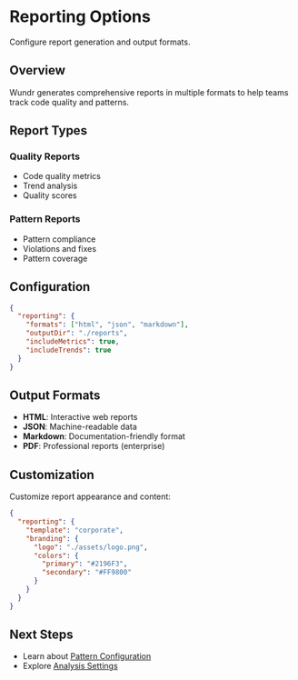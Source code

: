 # Reporting Options

Configure report generation and output formats.

## Overview

Wundr generates comprehensive reports in multiple formats to help teams track code quality and patterns.

## Report Types

### Quality Reports
- Code quality metrics
- Trend analysis
- Quality scores

### Pattern Reports
- Pattern compliance
- Violations and fixes
- Pattern coverage

## Configuration

```json
{
  "reporting": {
    "formats": ["html", "json", "markdown"],
    "outputDir": "./reports",
    "includeMetrics": true,
    "includeTrends": true
  }
}
```

## Output Formats

- **HTML**: Interactive web reports
- **JSON**: Machine-readable data
- **Markdown**: Documentation-friendly format
- **PDF**: Professional reports (enterprise)

## Customization

Customize report appearance and content:

```json
{
  "reporting": {
    "template": "corporate",
    "branding": {
      "logo": "./assets/logo.png",
      "colors": {
        "primary": "#2196F3",
        "secondary": "#FF9800"
      }
    }
  }
}
```

## Next Steps

- Learn about [Pattern Configuration](./patterns.md)
- Explore [Analysis Settings](./analysis.md)